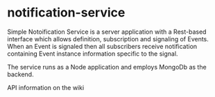 notification-service
====================
Simple Notoification Service is a server application with a Rest-based interface which allows definition, subscription 
and signaling of Events. When an Event is signaled then all subscribers receive notification containing Event instance 
information specific to the signal.

The service runs as a Node application and employs MongoDb as the backend.

API information on the wiki
